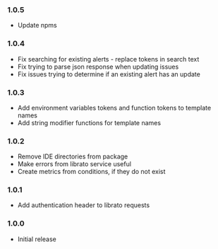 ### 1.0.5
  * Update npms

### 1.0.4
  * Fix searching for existing alerts - replace tokens in search text
  * Fix trying to parse json response when updating issues
  * Fix issues trying to determine if an existing alert has an update

### 1.0.3
  * Add environment variables tokens and function tokens to template names
  * Add string modifier functions for template names

### 1.0.2
  * Remove IDE directories from package
  * Make errors from librato service useful
  * Create metrics from conditions, if they do not exist

### 1.0.1
  * Add authentication header to librato requests

### 1.0.0
  * Initial release
